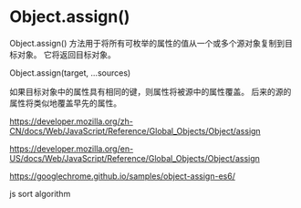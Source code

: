 # Object.assign()



Object.assign() 方法用于将所有可枚举的属性的值从一个或多个源对象复制到目标对象。
它将返回目标对象。


Object.assign(target, ...sources)


如果目标对象中的属性具有相同的键，则属性将被源中的属性覆盖。
后来的源的属性将类似地覆盖早先的属性。




https://developer.mozilla.org/zh-CN/docs/Web/JavaScript/Reference/Global_Objects/Object/assign

https://developer.mozilla.org/en-US/docs/Web/JavaScript/Reference/Global_Objects/Object/assign





https://googlechrome.github.io/samples/object-assign-es6/



















js sort algorithm





















